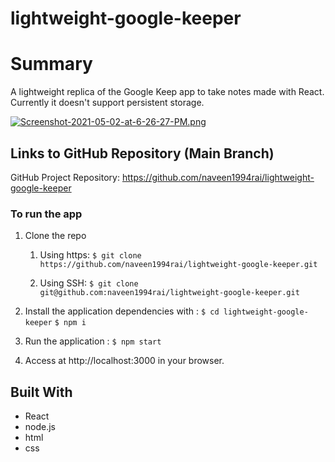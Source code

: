 # lightweight-google-keeper

# Summary
A lightweight replica of the Google Keep app to take notes made with React. Currently it doesn't support persistent storage.

[![Screenshot-2021-05-02-at-6-26-27-PM.png](https://i.postimg.cc/jSRV3LRn/Screenshot-2021-05-02-at-6-26-27-PM.png)](https://postimg.cc/GHgSH38b)

## Links to GitHub Repository (Main Branch)
GitHub Project Repository: https://github.com/naveen1994rai/lightweight-google-keeper


### To run the app
1. Clone the repo 
   1. Using https:
      `$ git clone https://github.com/naveen1994rai/lightweight-google-keeper.git`
   
   2. Using SSH:
      `$ git clone git@github.com:naveen1994rai/lightweight-google-keeper.git`

2. Install the application dependencies with :
    `$ cd lightweight-google-keeper`
    `$ npm i`
  
3. Run the application :
    `$ npm start`

4. Access at http://localhost:3000 in your browser.

## Built With
   * React
   * node.js
   * html
   * css

